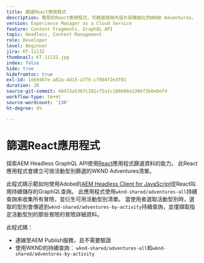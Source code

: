 ```yaml
---
title: 篩選React應用程式
description: 簡易的React應用程式，可篩選使用內容片段模組化的WKND Adventures。
version: Experience Manager as a Cloud Service
feature: Content Fragments, GraphQL API
topic: Headless, Content Management
role: Developer
level: Beginner
jira: KT-11132
thumbnail: KT-11132.jpg
index: false
hide: true
hidefromtoc: true
exl-id: 1eb9487e-a82a-4d15-a776-cf004f2e3f01
duration: 26
source-git-commit: 48433a5367c281cf5a1c106b08a1306f1b0e8ef4
workflow-type: tm+mt
source-wordcount: '130'
ht-degree: 0%

---
```


# 篩選React應用程式

探索AEM Headless GraphQL API使用[React](https://reactjs.org/)應用程式篩選資料的能力。 此React應用程式會建立可按活動型別篩選的WKND Adventures清單。

此程式碼示範如何使用Adobe的[AEM Headless Client for JavaScript](https://github.com/adobe/aem-headless-client-js/blob/main/api-reference.md)從React叫用持續儲存的GraphQL查詢。 此應用程式使用`wknd-shared/adventures-all`持續查詢來收集所有冒險，並衍生可用活動型別清單。 當使用者選取活動型別時，選取的型別會傳遞到`wknd-shared/adventures-by-activity`持續查詢，並僅擷取指定活動型別的那些冒險的冒險詳細資料。

此程式碼：

+ 連線至AEM Publish服務，且不需要驗證
+ 使用WKND的持續查詢： `wknd-shared/adventures-all`和`wknd-shared/adventures-by-activity`
